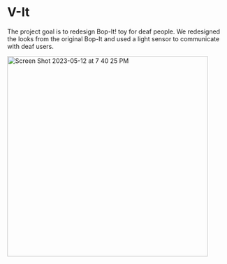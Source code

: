 # V-It
The project goal is to redesign Bop-It! toy for deaf people. We redesigned the looks from the original Bop-It and used a light sensor to communicate with deaf users. 


<img width="459" alt="Screen Shot 2023-05-12 at 7 40 25 PM" src="https://github.com/ninkongla7/V-It/assets/133285062/1f617eed-7e5f-4389-94b3-94bb7a5ac6a3">
